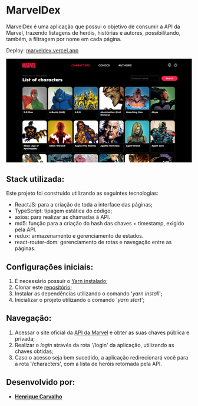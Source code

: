 # MarvelDex

MarvelDex é uma aplicação que possui o objetivo de consumir a API da Marvel, trazendo listagens de heróis, histórias e autores, possibilitando, também, a filtragem por nome em cada página.

Deploy: [marveldex.vercel.app](marveldex.vercel.app)


![nav](./src/assets/images/screen_demo.png)



## Stack utilizada:

Este projeto foi construído utilizando as seguintes tecnologias:

- ReactJS: para a criação de toda a interface das páginas;
- TypeScript: tipagem estática do código;
- axios: para realizar as chamadas à API.
- md5: função para a criação do hash das chaves + timestamp, exigido pela API.
- redux: armazenamento e gerenciamento de estados.
- react-router-dom: gerenciamento de rotas e navegação entre as páginas.

## Configurações iniciais:

1. É necessário possuir o [Yarn instalado](https://classic.yarnpkg.com/en/docs/install/);
2. Clonar este [repositório](https://github.com/henriquescarv/marveldex);
3. Instalar as dependências utilizando o comando '_yarn install_';
4. Inicializar o projeto utilizando o comando '_yarn start_';

## Navegação:

1. Acessar o site oficial da [API da Marvel](https://developer.marvel.com/documentation/getting_started) e obter as suas chaves pública e privada;
2. Realizar o _login_ através da rota '/login' da aplicação, utilizando as chaves obtidas;
3. Caso o acesso seja bem sucedido, a aplicação redirecionará você para a rota '/characters', com a lista de heróis retornada pela API.




## Desenvolvido por:

- [**Henrique Carvalho**](https://github.com/henriquescarv)
